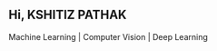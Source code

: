 ## Hi, KSHITIZ PATHAK 

Machine Learning | Computer Vision | Deep Learning 



<!---
kshitizpathak2000/kshitizpathak2000 is a ✨ special ✨ repository because its `README.md` (this file) appears on your GitHub profile.
You can click the Preview link to take a look at your changes.
--->
